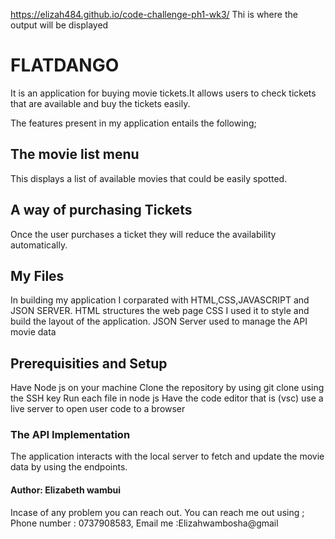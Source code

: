  https://elizah484.github.io/code-challenge-ph1-wk3/ Thi is where the output will be displayed
 
 
 
 # FLATDANGO 
It is an application for buying movie tickets.It allows users to check tickets that are available
and buy the tickets easily.

The features present in my application entails the following;
## The movie list menu
This displays a list of available movies that could be easily spotted.
## A way of purchasing Tickets
Once the user purchases a ticket they will reduce the availability 
automatically.
## My Files
In building my application I corparated with HTML,CSS,JAVASCRIPT and JSON SERVER.
HTML structures the web page
CSS  I used it to style and build the layout of the application.
JSON Server used to manage the API  movie data
## Prerequisities and Setup
Have Node js on your machine 
Clone the repository by using git clone using the SSH key
Run each file in node js 
Have the code editor that is (vsc)
use a live server to open user code to a browser

### The API Implementation
The application interacts with the local server to fetch and update the movie data by using 
the endpoints.

#### Author: Elizabeth wambui 
Incase of any problem you can reach out.
You can reach me out using ;
Phone number : 0737908583,
Email me :Elizahwambosha@gmail